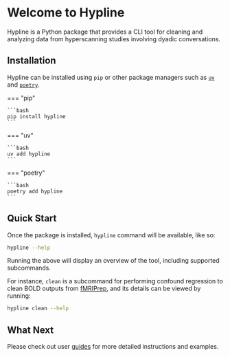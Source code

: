 # Welcome to Hypline

Hypline is a Python package that provides a CLI tool for cleaning and analyzing data from hyperscanning studies involving dyadic conversations.

## Installation

Hypline can be installed using `pip` or other package managers such as [`uv`](https://docs.astral.sh/uv/) and [`poetry`](https://python-poetry.org/docs/).

=== "pip"

    ```bash
    pip install hypline
    ```

=== "uv"

    ```bash
    uv add hypline
    ```

=== "poetry"

    ```bash
    poetry add hypline
    ```

## Quick Start

Once the package is installed, `hypline` command will be available, like so:

```bash
hypline --help
```

Running the above will display an overview of the tool, including supported subcommands.

For instance, `clean` is a subcommand for performing confound regression to clean BOLD outputs from [fMRIPrep](https://fmriprep.org/en/stable/index.html), and its details can be viewed by running:

```bash
hypline clean --help
```

## What Next

Please check out user [guides](guides/clean.md) for more detailed instructions and examples.
